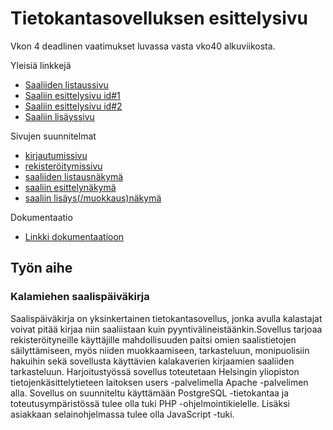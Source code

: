 # Tietokantasovelluksen esittelysivu

Vkon 4 deadlinen vaatimukset luvassa vasta vko40 alkuviikosta. 

Yleisiä linkkejä

* [Saaliiden listaussivu](https://ppnauman.users.cs.helsinki.fi/fishingLog/catchList)
* [Saaliin esittelysivu id#1](https://ppnauman.users.cs.helsinki.fi/fishingLog/catchList/1)
* [Saaliin esittelysivu id#2](https://ppnauman.users.cs.helsinki.fi/fishingLog/catchList/2)
* [Saaliin lisäyssivu](https://ppnauman.users.cs.helsinki.fi/fishingLog/newCatch)


Sivujen suunnitelmat

* [kirjautumissivu](https://ppnauman.users.cs.helsinki.fi/fishingLog/kirjautuminen)
* [rekisteröitymissivu](https://ppnauman.users.cs.helsinki.fi/fishingLog/rekisteroityminen)
* [saaliiden listausnäkymä](https://ppnauman.users.cs.helsinki.fi/fishingLog/listaaSaaliit)
* [saaliin esittelynäkymä](https://ppnauman.users.cs.helsinki.fi/fishingLog/saalis)
* [saaliin lisäys(/muokkaus)näkymä](https://ppnauman.users.cs.helsinki.fi/fishingLog/lisaaSaalis)

Dokumentaatio

* [Linkki dokumentaatioon](https://github.com/ppnauman/Tsoha-Bootstrap/blob/master/doc/dokumentaatio.pdf)

## Työn aihe

### Kalamiehen saalispäiväkirja 

Saalispäiväkirja on yksinkertainen tietokantasovellus, jonka avulla kalastajat voivat pitää kirjaa niin saaliistaan kuin pyyntivälineistäänkin.Sovellus tarjoaa rekisteröityneille käyttäjille mahdollisuuden paitsi omien saalistietojen säilyttämiseen, myös niiden muokkaamiseen, tarkasteluun, monipuolisiin hakuihin sekä sovellusta käyttävien kalakaverien kirjaamien saaliiden tarkasteluun.  Harjoitustyössä sovellus toteutetaan Helsingin yliopiston tietojenkäsittelytieteen laitoksen users -palvelimella Apache -palvelimen alla. Sovellus on suunniteltu käyttämään PostgreSQL -tietokantaa ja toteutusympäristössä tulee olla tuki PHP -ohjelmointikielelle. Lisäksi asiakkaan selainohjelmassa tulee olla JavaScript -tuki.
